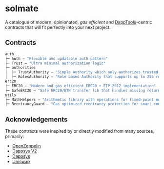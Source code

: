# solmate

A catalogue of modern, opinionated, _gas efficient_ and [DappTools](https://github.com/dapphub/dapptools)-centric contracts that will fit perfectly into your next project.

## Contracts

```ml
auth
├─ Auth — "Flexible and updatable auth pattern"
├─ Trust — "Ultra minimal authorization logic"
├─ authorities
│  ├─ TrustAuthority — "Simple Authority which only authorizes trusted users"
│  ├─ RolesAuthority — "Role based Authority that supports up to 256 roles"
erc20
├─ ERC20 — "Modern and gas efficient ERC20 + EIP-2612 implementation"
├─ SafeERC20 — "Safe ERC20/ETH transfer lib that handles missing return values"
utils
├─ MathHelpers — "Arithmetic library with operations for fixed-point numbers"
├─ ReentrancyGuard — "Gas optimized reentrancy protection for smart contracts"
```

## Acknowledgements

These contracts were inspired by or directly modified from many sources, primarily:

- [OpenZeppelin](https://github.com/OpenZeppelin/openzeppelin-contracts)
- [Dappsys V2](https://github.com/dapp-org/dappsys-v2)
- [Dappsys](https://github.com/dapphub/dappsys)
- [Uniswap](https://github.com/Uniswap/uniswap-lib)

